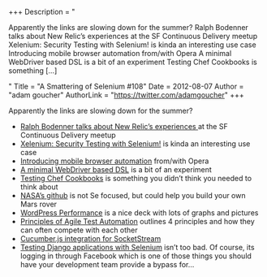 +++
Description = "<p>Apparently the links are slowing down for the summer? Ralph Bodenner talks about New Relic’s experiences at the SF Continuous Delivery meetup Xelenium: Security Testing with Selenium! is kinda an interesting use case Introducing mobile browser automation from/with Opera A minimal WebDriver based DSL is a bit of an experiment Testing Chef Cookbooks is something […]</p>"
Title = "A Smattering of Selenium #108"
Date = 2012-08-07
Author = "adam goucher"
AuthorLink = "https://twitter.com/adamgoucher"
+++

<p>Apparently the links are slowing down for the summer?</p>
<ul>
<li><a href="https://air.mozilla.org/continuous-delivery-san-francisco/">Ralph Bodenner talks about New Relic’s experiences </a> at the SF Continuous Delivery meetup</li>
<li><a href="http://www.pentestit.com/xelenium-security-testing-selenium/">Xelenium: Security Testing with Selenium!</a> is kinda an interesting use case</li>
<li><a href="http://dev.opera.com/articles/view/introducing-mobile-browser-automation/">Introducing mobile browser automation</a> from/with Opera</li>
<li><a href="http://seleniumsimplified.com/?p=331">A minimal WebDriver based DSL</a> is a bit of an experiment</li>
<li><a href="http://technology.customink.com/blog/2012/08/03/testing-chef-cookbooks/">Testing Chef Cookbooks</a> is something you didn&#8217;t think you needed to think about</li>
<li><a href="https://github.com/nasa/">NASA&#8217;s github</a> is not Se focused, but could help you build your own Mars rover</li>
<li><a href="http://www.igvita.com/slides/2012/wordpress-performance/">WordPress Performance</a> is a nice deck with lots of graphs and pictures</li>
<li><a href="http://emilybache.blogspot.se/2012/08/principles-of-agile-test-automation.html">Principles of Agile Test Automation</a> outlines 4 principles and how they can often compete with each other</li>
<li><a href="https://github.com/paulbjensen/ss-cucumber">Cucumber.js integration for SocketStream</a></li>
<li><a href="http://www.rkblog.rk.edu.pl/w/p/testing-django-applications-selenium/">Testing Django applications with Selenium</a> isn&#8217;t too bad. Of course, its logging in through Facebook which is one of those things you should have your development team provide a bypass for&#8230;</li>
</ul>

